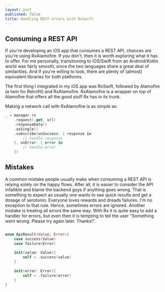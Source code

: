 ```yaml
---
layout: post
published: false
title: Handling REST errors with RxSwift
---
```


## Consuming a REST API 

If you're developing an iOS app that consumes a REST API, chances are you're using RxAlamofire. If you don't, then it is worth exploring what it has to offer. For me personally, transitioning to iOS/Swift from an Android/Kotlin world was fairly smooth, since the two languages share a great deal of similarities. And if you're willing to look, there are plenty of (almost) equivalent libraries for both platforms. 

The first thing I integrated in my iOS app was RxSwift, followed by Alamofire (a twin for Retrofit) and RxAlamofire. RxAlamofire is a wrapper on top of Alamofire that offers all the good stuff Rx has in its trunk.

Making a network call with RxAlamofire is as simple as:

```swift
_ = manager.rx
	.request(.get, url)
    .responseData()
    .asSingle()
    .subscribe(onSuccess: { response in
    	// handle response
    }, onError: { error in
    	// handle error
    })
```


## Mistakes

A common mistake people usually make when consuming a REST API is relying solely on the happy flows. After all, it is easier to consider the API infallible and blame the backend guys if anything goes wrong. That is something to expect as usually one wants to see quick results and get a dosage of serotonin. Everyone loves rewards and dreads failures. I'm no exception to that rule. Hence, sometimes errors are ignored. 
Another mistake is treating all errors the same way. With Rx it is quite easy to add a handler for errors, but even then it is tempting to tell the user "Something went wrong. Please try again later. Thanks!". 


```swift

enum ApiResult<Value, Error>{
    case success(Value)
    case failure(Error)
    
    init(value: Value){
        self = .success(value)
    }
    
    init(error: Error){
        self = .failure(error)
    }
}
```